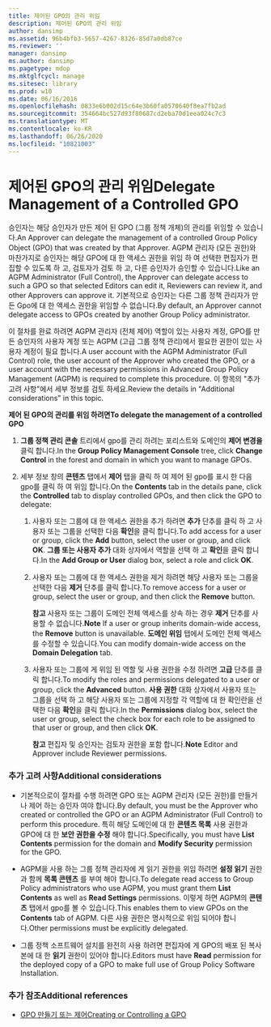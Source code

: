 ```yaml
---
title: 제어된 GPO의 관리 위임
description: 제어된 GPO의 관리 위임
author: dansimp
ms.assetid: 96b4bfb3-5657-4267-8326-85d7a0db87ce
ms.reviewer: ''
manager: dansimp
ms.author: dansimp
ms.pagetype: mdop
ms.mktglfcycl: manage
ms.sitesec: library
ms.prod: w10
ms.date: 06/16/2016
ms.openlocfilehash: 0833e6b002d15c64e3b60fa0570640f8ea7fb2ad
ms.sourcegitcommit: 354664bc527d93f80687cd2eba70d1eea024c7c3
ms.translationtype: MT
ms.contentlocale: ko-KR
ms.lasthandoff: 06/26/2020
ms.locfileid: "10821003"
---
```

# <span data-ttu-id="3fb93-103">제어된 GPO의 관리 위임</span><span class="sxs-lookup"><span data-stu-id="3fb93-103">Delegate Management of a Controlled GPO</span></span>


<span data-ttu-id="3fb93-104">승인자는 해당 승인자가 만든 제어 된 GPO (그룹 정책 개체)의 관리를 위임할 수 있습니다.</span><span class="sxs-lookup"><span data-stu-id="3fb93-104">An Approver can delegate the management of a controlled Group Policy Object (GPO) that was created by that Approver.</span></span> <span data-ttu-id="3fb93-105">AGPM 관리자 (모든 권한)와 마찬가지로 승인자는 해당 GPO에 대 한 액세스 권한을 위임 하 여 선택한 편집자가 편집할 수 있도록 하 고, 검토자가 검토 하 고, 다른 승인자가 승인할 수 있습니다.</span><span class="sxs-lookup"><span data-stu-id="3fb93-105">Like an AGPM Administrator (Full Control), the Approver can delegate access to such a GPO so that selected Editors can edit it, Reviewers can review it, and other Approvers can approve it.</span></span> <span data-ttu-id="3fb93-106">기본적으로 승인자는 다른 그룹 정책 관리자가 만든 Gpo에 대 한 액세스 권한을 위임할 수 없습니다.</span><span class="sxs-lookup"><span data-stu-id="3fb93-106">By default, an Approver cannot delegate access to GPOs created by another Group Policy administrator.</span></span>

<span data-ttu-id="3fb93-107">이 절차를 완료 하려면 AGPM 관리자 (전체 제어) 역할이 있는 사용자 계정, GPO를 만든 승인자의 사용자 계정 또는 AGPM (고급 그룹 정책 관리)에서 필요한 권한이 있는 사용자 계정이 필요 합니다.</span><span class="sxs-lookup"><span data-stu-id="3fb93-107">A user account with the AGPM Administrator (Full Control) role, the user account of the Approver who created the GPO, or a user account with the necessary permissions in Advanced Group Policy Management (AGPM) is required to complete this procedure.</span></span> <span data-ttu-id="3fb93-108">이 항목의 "추가 고려 사항"에서 세부 정보를 검토 하세요.</span><span class="sxs-lookup"><span data-stu-id="3fb93-108">Review the details in "Additional considerations" in this topic.</span></span>

**<span data-ttu-id="3fb93-109">제어 된 GPO의 관리를 위임 하려면</span><span class="sxs-lookup"><span data-stu-id="3fb93-109">To delegate the management of a controlled GPO</span></span>**

1.  <span data-ttu-id="3fb93-110">**그룹 정책 관리 콘솔** 트리에서 gpo를 관리 하려는 포리스트와 도메인의 **제어 변경을** 클릭 합니다.</span><span class="sxs-lookup"><span data-stu-id="3fb93-110">In the **Group Policy Management Console** tree, click **Change Control** in the forest and domain in which you want to manage GPOs.</span></span>

2.  <span data-ttu-id="3fb93-111">세부 정보 창의 **콘텐츠** 탭에서 **제어** 탭을 클릭 하 여 제어 된 gpo를 표시 한 다음 gpo를 클릭 하 여 위임 합니다.</span><span class="sxs-lookup"><span data-stu-id="3fb93-111">On the **Contents** tab in the details pane, click the **Controlled** tab to display controlled GPOs, and then click the GPO to delegate:</span></span>

    1.  <span data-ttu-id="3fb93-112">사용자 또는 그룹에 대 한 액세스 권한을 추가 하려면 **추가** 단추를 클릭 하 고 사용자 또는 그룹을 선택한 다음 **확인**을 클릭 합니다.</span><span class="sxs-lookup"><span data-stu-id="3fb93-112">To add access for a user or group, click the **Add** button, select the user or group, and click **OK**.</span></span> <span data-ttu-id="3fb93-113">**그룹 또는 사용자 추가** 대화 상자에서 역할을 선택 하 고 **확인**을 클릭 합니다.</span><span class="sxs-lookup"><span data-stu-id="3fb93-113">In the **Add Group or User** dialog box, select a role and click **OK**.</span></span>

    2.  <span data-ttu-id="3fb93-114">사용자 또는 그룹에 대 한 액세스 권한을 제거 하려면 해당 사용자 또는 그룹을 선택한 다음 **제거** 단추를 클릭 합니다.</span><span class="sxs-lookup"><span data-stu-id="3fb93-114">To remove access for a user or group, select the user or group, and then click the **Remove** button.</span></span>

        <span data-ttu-id="3fb93-115">**참고**  사용자 또는 그룹이 도메인 전체 액세스를 상속 하는 경우 **제거** 단추를 사용할 수 없습니다.</span><span class="sxs-lookup"><span data-stu-id="3fb93-115">**Note** If a user or group inherits domain-wide access, the **Remove** button is unavailable.</span></span> <span data-ttu-id="3fb93-116">**도메인 위임** 탭에서 도메인 전체 액세스를 수정할 수 있습니다.</span><span class="sxs-lookup"><span data-stu-id="3fb93-116">You can modify domain-wide access on the **Domain Delegation** tab.</span></span>

         

    3.  <span data-ttu-id="3fb93-117">사용자 또는 그룹에 게 위임 된 역할 및 사용 권한을 수정 하려면 **고급** 단추를 클릭 합니다.</span><span class="sxs-lookup"><span data-stu-id="3fb93-117">To modify the roles and permissions delegated to a user or group, click the **Advanced** button.</span></span> <span data-ttu-id="3fb93-118">**사용 권한** 대화 상자에서 사용자 또는 그룹을 선택 하 고 해당 사용자 또는 그룹에 지정할 각 역할에 대 한 확인란을 선택한 다음 **확인**을 클릭 합니다.</span><span class="sxs-lookup"><span data-stu-id="3fb93-118">In the **Permissions** dialog box, select the user or group, select the check box for each role to be assigned to that user or group, and then click **OK**.</span></span>

        <span data-ttu-id="3fb93-119">**참고**  편집자 및 승인자는 검토자 권한을 포함 합니다.</span><span class="sxs-lookup"><span data-stu-id="3fb93-119">**Note** Editor and Approver include Reviewer permissions.</span></span>

         

### <span data-ttu-id="3fb93-120">추가 고려 사항</span><span class="sxs-lookup"><span data-stu-id="3fb93-120">Additional considerations</span></span>

-   <span data-ttu-id="3fb93-121">기본적으로이 절차를 수행 하려면 GPO 또는 AGPM 관리자 (모든 권한)를 만들거나 제어 하는 승인자 여야 합니다.</span><span class="sxs-lookup"><span data-stu-id="3fb93-121">By default, you must be the Approver who created or controlled the GPO or an AGPM Administrator (Full Control) to perform this procedure.</span></span> <span data-ttu-id="3fb93-122">특히 해당 도메인에 대 한 **콘텐츠 목록** 사용 권한과 GPO에 대 한 **보안 권한을 수정** 해야 합니다.</span><span class="sxs-lookup"><span data-stu-id="3fb93-122">Specifically, you must have **List Contents** permission for the domain and **Modify Security** permission for the GPO.</span></span>

-   <span data-ttu-id="3fb93-123">AGPM을 사용 하는 그룹 정책 관리자에 게 읽기 권한을 위임 하려면 **설정 읽기** 권한과 함께 **목록 콘텐츠** 를 부여 해야 합니다.</span><span class="sxs-lookup"><span data-stu-id="3fb93-123">To delegate read access to Group Policy administrators who use AGPM, you must grant them **List Contents** as well as **Read Settings** permissions.</span></span> <span data-ttu-id="3fb93-124">이렇게 하면 AGPM의 **콘텐츠** 탭에서 gpo를 볼 수 있습니다.</span><span class="sxs-lookup"><span data-stu-id="3fb93-124">This enables them to view GPOs on the **Contents** tab of AGPM.</span></span> <span data-ttu-id="3fb93-125">다른 사용 권한은 명시적으로 위임 되어야 합니다.</span><span class="sxs-lookup"><span data-stu-id="3fb93-125">Other permissions must be explicitly delegated.</span></span>

-   <span data-ttu-id="3fb93-126">그룹 정책 소프트웨어 설치를 완전히 사용 하려면 편집자에 게 GPO의 배포 된 복사본에 대 한 **읽기** 권한이 있어야 합니다.</span><span class="sxs-lookup"><span data-stu-id="3fb93-126">Editors must have **Read** permission for the deployed copy of a GPO to make full use of Group Policy Software Installation.</span></span>

### <span data-ttu-id="3fb93-127">추가 참조</span><span class="sxs-lookup"><span data-stu-id="3fb93-127">Additional references</span></span>

-   [<span data-ttu-id="3fb93-128">GPO 만들기 또는 제어</span><span class="sxs-lookup"><span data-stu-id="3fb93-128">Creating or Controlling a GPO</span></span>](creating-or-controlling-a-gpo-agpm40-app.md)

 

 





